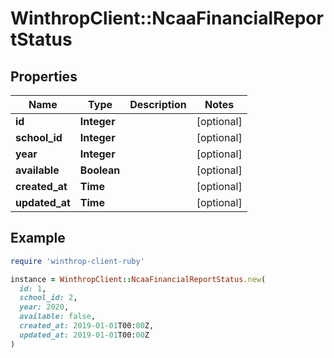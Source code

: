 # WinthropClient::NcaaFinancialReportStatus

## Properties

| Name | Type | Description | Notes |
| ---- | ---- | ----------- | ----- |
| **id** | **Integer** |  | [optional] |
| **school_id** | **Integer** |  | [optional] |
| **year** | **Integer** |  | [optional] |
| **available** | **Boolean** |  | [optional] |
| **created_at** | **Time** |  | [optional] |
| **updated_at** | **Time** |  | [optional] |

## Example

```ruby
require 'winthrop-client-ruby'

instance = WinthropClient::NcaaFinancialReportStatus.new(
  id: 1,
  school_id: 2,
  year: 2020,
  available: false,
  created_at: 2019-01-01T00:00Z,
  updated_at: 2019-01-01T00:00Z
)
```

